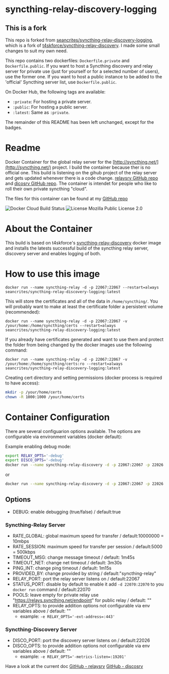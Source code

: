 # syncthing-relay-discovery-logging

## This is a fork
This repo is forked from [seancrites/syncthing-relay-discovery-logging](https://github.com/seancrites/syncthing-relay-discovery-logging), which is a fork of [t4skforce/syncthing-relay-discovery](https://github.com/t4skforce/syncthing-relay-discovery). I made some small changes to suit my own need.

This repo contains two dockerfiles: `Dockerfile.private` and `Dockerfile.public`. If you want to host a Syncthing discovery and relay server for private use (just for yourself or for a selected number of users), use the former one. If you want to host a public instance to be added to the 'official' Syncthing server list, use `Dockerfile.public`.

On Docker Hub, the following tags are available:
* `:private`: For hosting a private server.
* `:public`: For hosting a public server.
* `:latest`: Same as `:private`.

The remainder of this README has been left unchanged, except for the badges.

# Readme
Docker Container for the global relay server for the [http://syncthing.net/](http://syncthing.net/) project. I build the container because ther is no official one. This build is listening on the gihub project of the relay server and gets updated whenever there is a code change. [relaysrv GitHub repo](https://github.com/syncthing/relaysrv) and [dicosrv GitHub repo](https://github.com/syncthing/discosrv). The container is intendet for people who like to roll their own private syncthing "cloud".

The files for this container can be found at my [GitHub repo](https://github.com/seancrites/syncthing-relay-discovery-logging)

![Docker Cloud Build Status](https://img.shields.io/docker/cloud/build/reijkelenberg/syncthing-disco-relay.svg)
![License Mozilla Public License 2.0](https://img.shields.io/badge/license-MPLv2-blue.svg)


# About the Container

This build is based on t4skforce's [syncthing-relay-discovery](https://github.com/t4skforce/syncthing-relay-discovery) docker image and installs the latests successful build of the syncthing relay server, discovery server and enables logging of both.

# How to use this image

`docker run --name syncthing-relay -d -p 22067:22067 --restart=always seancrites/syncthing-relay-discovery-logging:latest`

This will store the certificates and all of the data in `/home/syncthing/`. You will probably want to make at least the certificate folder a persistent volume (recommended):

`docker run --name syncthing-relay -d -p 22067:22067 -v /your/home:/home/syncthing/certs --restart=always seancrites/syncthing-relay-discovery-logging:latest`

If you already have certificates generated and want to use them and protect the folder from being changed by the docker images use the following command:

`docker run --name syncthing-relay -d -p 22067:22067 -v /your/home:/home/syncthing/certs:ro --restart=always seancrites/syncthing-relay-discovery-logging:latest`

Creating cert directory and setting permissions (docker process is required to have access):
```bash
mkdir -p /your/home/certs
chown -R 1000:1000 /your/home/certs
```

# Container Configuration

There are several configuarion options available. The options are configurable via environment variables (docker default):

Example enabling debug mode:
```bash
export RELAY_OPTS='-debug'
export DISCO_OPTS='-debug'
docker run --name syncthing-relay-discovery -d -p 22067:22067 -p 22026:22026 --restart=always seancrites/syncthing-relay-discovery-logging:latest
```

or

```bash
docker run --name syncthing-relay-discovery -d -p 22067:22067 -p 22026:22026 -e RELAY_OPTS='-debug' -e DISCO_OPTS='-debug' --restart=always seancrites/syncthing-relay-discovery-logging:latest
```

## Options

* DEBUG: enable debugging (true/false) / default:true

### Syncthing-Relay Server

* RATE_GLOBAL: global maximum speed for transfer / default:10000000 = 10mbps
* RATE_SESSION: maximum speed for transfer per session / default:5000 = 500kbps
* TIMEOUT_MSG: change message timeout / default: 1m45s
* TIMEOUT_NET: change net timeout / default: 3m30s
* PING_INT: change ping timeout / default: 1m15s
* PROVIDED_BY: change provided by string / default:"syncthing-relay"
* RELAY_PORT: port the relay server listens on / default:22067
* STATUS_PORT: disable by default to enable it add `-d 22070:22070` to you `docker run` command  / default:22070
* POOLS: leave empty for private relay use "https://relays.syncthing.net/endpoint" for public relay / default: ""
* RELAY_OPTS: to provide addition options not configurable via env variables above / default: ""
  - example: `-e RELAY_OPTS='-ext-address=:443'`

### Syncthing-Discovery Server
* DISCO_PORT: port the discovery server listens on / default:22026
* DISCO_OPTS: to provide addition options not configurable via env variables above / default: ""
  - example: `-e RELAY_OPTS='-metrics-listen=:19201'`

Have a look at the current doc [GitHub - relaysrv](https://github.com/syncthing/relaysrv/blob/master/README.md) [GitHub - discosrv](https://github.com/syncthing/discosrv/blob/master/README.md)
